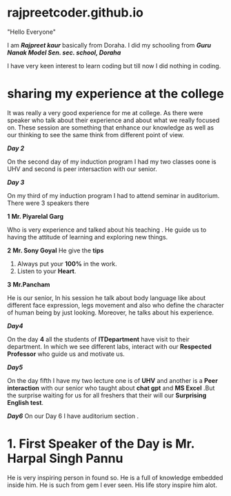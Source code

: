 # rajpreetcoder.github.io


"Hello Everyone"

I am _**Rajpreet kaur**_ basically from Doraha. I did my schooling from _**Guru Nanak Model Sen. sec. school, Doraha**_

I have very keen interest to learn coding but till now I did nothing in coding. 

# sharing my experience at the college

It was really a very good experience for me at college. As there were speaker who talk about their experience and about what we really focused on. These session are something that enhance our knowledge as well as our thinking to see the same think from different point of view. 

_**Day 2**_

On the second day of my induction program  I had my two classes oone is UHV and second is peer intersaction with our senior. 

_**Day 3**_

On my third of my induction program I had to attend seminar in auditorium. There were 3 speakers there 

**1** **Mr. Piyarelal Garg**

Who is very experience and talked about his teaching . He guide us to having the attitude of learning and exploring new things. 

**2** **Mr. Sony Goyal**
He give the **tips** 
1. Always put your **100%** in the work.
2. Listen to your **Heart**.
 
**3** **Mr.Pancham**

He is our senior, In his session he talk about body language like about different face expression, legs movement and also who define the character of human being by just looking. Moreover, he talks about his experience. 

_**Day4**_

On the day **4** all the students of **ITDepartment** have visit to their department. In which we see different labs, interact with our **Respected Professor** who guide us and motivate us. 

_**Day5**_

On the day fifth I have my two lecture one is of **UHV** and another is a **Peer interaction** with our senior who taught about **chat gpt** and **MS Excel** .But  the surprise waiting for us for all freshers that their will our **Surprising English test**.

_**Day6**_
On our  Day 6
I have auditorium section . 
 # 1. First Speaker of the Day is Mr. Harpal Singh Pannu
 He is very inspiring person in found so. He is a full of knowledge embedded inside him. He is such from gem I ever seen. 
 His life story inspire him alot. 
 




